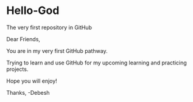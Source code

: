 # Hello-God
The very first repository in GitHub

Dear Friends,

You are in my very first GitHub pathway.

Trying to learn and use GitHub for my upcoming learning and practicing projects.

Hope you will enjoy!

Thanks,
-Debesh
